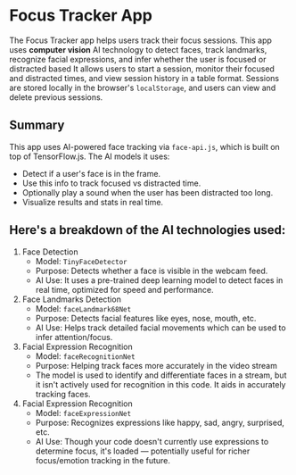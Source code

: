 # Focus Tracker App
The Focus Tracker app helps users track their focus sessions. This app uses **computer vision** AI technology to detect faces, track landmarks, recognize facial expressions, and infer whether the user is focused or distracted based  It allows users to start a session, monitor their focused and distracted times, and view session history in a table format. Sessions are stored locally in the browser's `localStorage`, and users can view and delete previous sessions.

## Summary
This app uses AI-powered face tracking via `face-api.js`, which is built on top of TensorFlow.js. The AI models it uses:
* Detect if a user's face is in the frame.
* Use this info to track focused vs distracted time.
* Optionally play a sound when the user has been distracted too long.
* Visualize results and stats in real time.

## Here's a breakdown of the AI technologies used:
1. Face Detection
    * Model: `TinyFaceDetector`
    * Purpose: Detects whether a face is visible in the webcam feed.
    * AI Use: It uses a pre-trained deep learning model to detect faces in real time, optimized for speed and performance.
2. Face Landmarks Detection
    * Model: `faceLandmark68Net`
    * Purpose: Detects facial features like eyes, nose, mouth, etc.
    * AI Use: Helps track detailed facial movements which can be used to infer attention/focus.
3. Facial Expression Recognition
    * Model: `faceRecognitionNet`
    * Purpose: Helping track faces more accurately in the video stream
    * The model is used to identify and differentiate faces in a stream, but it isn't actively used for recognition in this code. It aids in accurately tracking faces.
4. Facial Expression Recognition
    * Model: `faceExpressionNet`
    * Purpose: Recognizes expressions like happy, sad, angry, surprised, etc.
    * AI Use: Though your code doesn't currently use expressions to determine focus, it's loaded — potentially useful for richer focus/emotion tracking in the future.